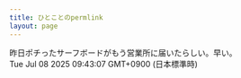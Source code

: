 ```yaml
---
title: ひとことのpermlink
layout: page
---
```

<div class="box" dt="1751935387665">
  昨日ポチったサーフボードがもう営業所に届いたらしい。早い。
  <div class="content is-small">Tue Jul 08 2025 09:43:07 GMT+0900 (日本標準時)</div>
</div>